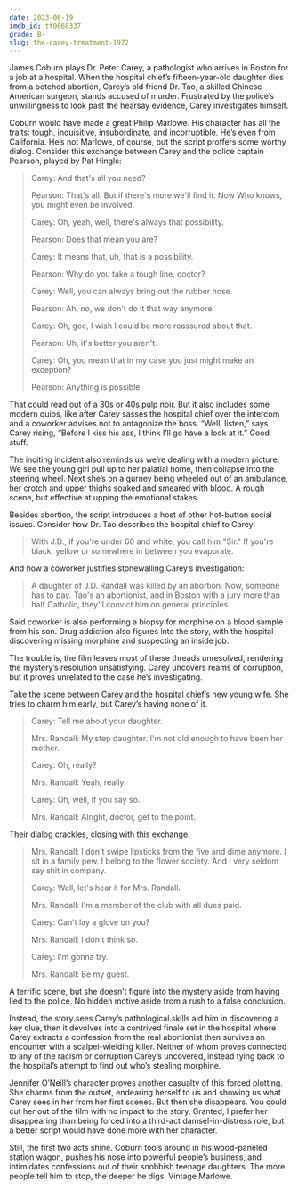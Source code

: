 ```yaml
---
date: 2023-06-19
imdb_id: tt0068337
grade: B-
slug: the-carey-treatment-1972
---
```


James Coburn plays Dr. Peter Carey, a pathologist who arrives in Boston for a job at a hospital. When the hospital chief’s fifteen-year-old daughter dies from a botched abortion, Carey’s old friend Dr. Tao, a skilled Chinese-American surgeon, stands accused of murder. Frustrated by the police’s unwillingness to look past the hearsay evidence, Carey investigates himself.

<!-- end -->

Coburn would have made a great Philip Marlowe. His character has all the traits: tough, inquisitive, insubordinate, and incorruptible. He’s even from California. He’s not Marlowe, of course, but the script proffers some worthy dialog. Consider this exchange between Carey and the police captain Pearson, played by Pat Hingle:

> Carey: And that's all you need?
>
> Pearson: That's all. But if there's more we'll find it. Now Who knows, you might even be involved.
>
> Carey: Oh, yeah, well, there's always that possibility.
>
> Pearson: Does that mean you are?
>
> Carey: It means that, uh, that is a possibility.
>
> Pearson: Why do you take a tough line, doctor?
>
> Carey: Well, you can always bring out the rubber hose.
>
> Pearson: Ah, no, we don't do it that way anymore.
>
> Carey: Oh, gee, I wish I could be more reassured about that.
>
> Pearson: Uh, it's better you aren't.
>
> Carey: Oh, you mean that in my case you just might make an exception?
>
> Pearson: Anything is possible.

That could read out of a 30s or 40s pulp noir. But it also includes some modern quips, like after Carey sasses the hospital chief over the intercom and a coworker advises not to antagonize the boss. “Well, listen,” says Carey rising, “Before I kiss his ass, I think I’ll go have a look at it.” Good stuff.

The inciting incident also reminds us we’re dealing with a modern picture. We see the young girl pull up to her palatial home, then collapse into the steering wheel. Next she’s on a gurney being wheeled out of an ambulance, her crotch and upper thighs soaked and smeared with blood. A rough scene, but effective at upping the emotional stakes.

Besides abortion, the script introduces a host of other hot-button social issues. Consider how Dr. Tao describes the hospital chief to Carey:

> With J.D., if you're under 60 and white, you call him "Sir." If you're black, yellow or somewhere in between you evaporate.

And how a coworker justifies stonewalling Carey’s investigation:

> A daughter of J.D. Randall was killed by an abortion. Now, someone has to pay. Tao's an abortionist, and in Boston with a jury more than half Catholic, they'll convict him on general principles.

Said coworker is also performing a biopsy for morphine on a blood sample from his son. Drug addiction also figures into the story, with the hospital discovering missing morphine and suspecting an inside job.

The trouble is, the film leaves most of these threads unresolved, rendering the mystery’s resolution unsatisfying. Carey uncovers reams of corruption, but it proves unrelated to the case he’s investigating.

Take the scene between Carey and the hospital chief’s new young wife. She tries to charm him early, but Carey’s having none of it.

> Carey: Tell me about your daughter.
>
> Mrs. Randall: My step daughter. I'm not old enough to have been her mother.
>
> Carey: Oh, really?
>
> Mrs. Randall: Yeah, really.
>
> Carey: Oh, well, if you say so.
>
> Mrs. Randall: Alright, doctor, get to the point.

Their dialog crackles, closing with this exchange.

> Mrs. Randall: I don't swipe lipsticks from the five and dime anymore. I sit in a family pew. I belong to the flower society. And I very seldom say shit in company.
>
> Carey: Well, let's hear it for Mrs. Randall.
>
> Mrs. Randall: I'm a member of the club with all dues paid.
>
> Carey: Can't lay a glove on you?
>
> Mrs. Randall: I don't think so.
>
> Carey: I'm gonna try.
>
> Mrs. Randall: Be my guest.

A terrific scene, but she doesn’t figure into the mystery aside from having lied to the police. No hidden motive aside from a rush to a false conclusion.

Instead, the story sees Carey’s pathological skills aid him in discovering a key clue, then it devolves into a contrived finale set in the hospital where Carey extracts a confession from the real abortionist then survives an encounter with a scalpel-wielding killer. Neither of whom proves connected to any of the racism or corruption Carey’s uncovered, instead tying back to the hospital’s attempt to find out who’s stealing morphine.

Jennifer O’Neill’s character proves another casualty of this forced plotting. She charms from the outset, endearing herself to us and showing us what Carey sees in her from her first scenes. But then she disappears. You could cut her out of the film with no impact to the story. Granted, I prefer her disappearing than being forced into a third-act damsel-in-distress role, but a better script would have done more with her character.

Still, the first two acts shine. Coburn tools around in his wood-paneled station wagon, pushes his nose into powerful people’s business, and intimidates confessions out of their snobbish teenage daughters. The more people tell him to stop, the deeper he digs. Vintage Marlowe.
